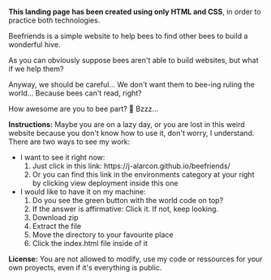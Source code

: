 <strong>This landing page has been created using only HTML and CSS</strong>, in order to practice both technologies.

Beefriends is a simple website to help bees to find other bees to build a wonderful hive. 

As you can obviously suppose bees aren't able to build websites, but what if we help them? 

Anyway, we should be careful... We don't want them to bee-ing ruling the world... Because bees can't read, right?

How awesome are you to bee part? 🐝 Bzzz...

<strong>Instructions:</strong> Maybe you are on a lazy day, or you are lost in this weird website because you don't know how to use it, don't worry, I understand.
There are two ways to see my work:
<ul>
    <li>
        I want to see it right now:
        <ol>
            <li>Just click in this link: https://j-alarcon.github.io/beefriends/</li>
            <li>Or you can find this link in the environments category at your right by clicking view deployment inside this one</li>
        </ol>
    </li>
    <li>
        I would like to have it on my machine:
        <ol>
            <li>Do you see the green button with the world code on top?</li>
            <li>If the answer is affirmative: Click it. If not, keep looking.</li>
            <li>Download zip</li>
            <li>Extract the file</li>
            <li>Move the directory to your favourite place</li>
            <li>Click the index.html file inside of it</li>
        </ol>
    </li>
</ul>
<strong>License:</strong> You are not allowed to modify, use my code or ressources for your own proyects, even if it's everything is public.
